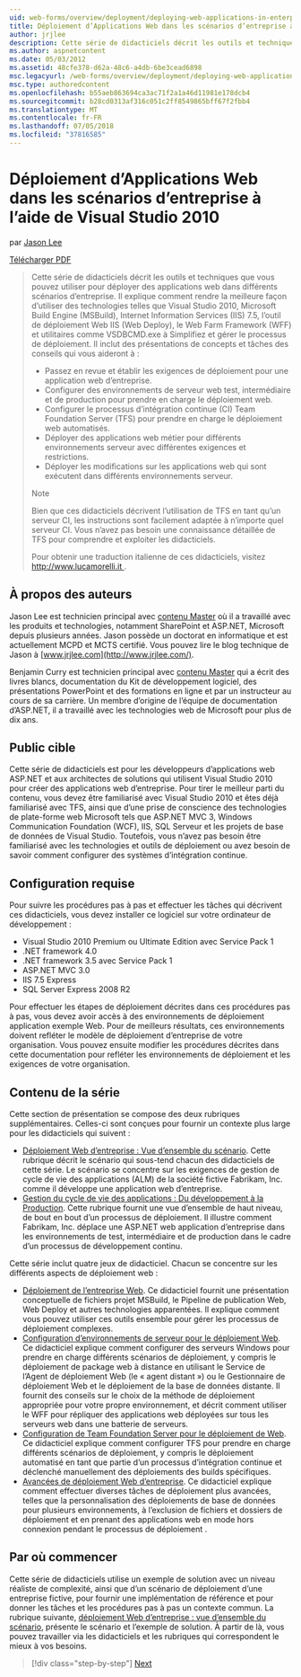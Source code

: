 ```yaml
---
uid: web-forms/overview/deployment/deploying-web-applications-in-enterprise-scenarios/deploying-web-applications-in-enterprise-scenarios
title: Déploiement d’Applications Web dans les scénarios d’entreprise à l’aide de Visual Studio 2010 | Microsoft Docs
author: jrjlee
description: Cette série de didacticiels décrit les outils et techniques que vous pouvez utiliser pour déployer des applications web dans différents scénarios d’entreprise. Elle explique comment tirer meilleur parti...
ms.author: aspnetcontent
ms.date: 05/03/2012
ms.assetid: 48cfe378-d62a-48c6-a4db-6be3cead6898
msc.legacyurl: /web-forms/overview/deployment/deploying-web-applications-in-enterprise-scenarios/deploying-web-applications-in-enterprise-scenarios
msc.type: authoredcontent
ms.openlocfilehash: b55aeb863694ca3ac71f2a1a46d11981e178dcb4
ms.sourcegitcommit: b28cd0313af316c051c2ff8549865bff67f2fbb4
ms.translationtype: MT
ms.contentlocale: fr-FR
ms.lasthandoff: 07/05/2018
ms.locfileid: "37816585"
---
```

<a name="deploying-web-applications-in-enterprise-scenarios-using-visual-studio-2010"></a>Déploiement d’Applications Web dans les scénarios d’entreprise à l’aide de Visual Studio 2010
====================
par [Jason Lee](https://github.com/jrjlee)

[Télécharger PDF](https://msdnshared.blob.core.windows.net/media/MSDNBlogsFS/prod.evol.blogs.msdn.com/CommunityServer.Blogs.Components.WeblogFiles/00/00/00/63/56/8130.DeployingWebAppsInEnterpriseScenarios.pdf)

> Cette série de didacticiels décrit les outils et techniques que vous pouvez utiliser pour déployer des applications web dans différents scénarios d’entreprise. Il explique comment rendre la meilleure façon d’utiliser des technologies telles que Visual Studio 2010, Microsoft Build Engine (MSBuild), Internet Information Services (IIS) 7.5, l’outil de déploiement Web IIS (Web Deploy), le Web Farm Framework (WFF) et utilitaires comme VSDBCMD.exe à Simplifiez et gérer le processus de déploiement. Il inclut des présentations de concepts et tâches des conseils qui vous aideront à :
> 
> - Passez en revue et établir les exigences de déploiement pour une application web d’entreprise.
> - Configurer des environnements de serveur web test, intermédiaire et de production pour prendre en charge le déploiement web.
> - Configurer le processus d’intégration continue (CI) Team Foundation Server (TFS) pour prendre en charge le déploiement web automatisés.
> - Déployer des applications web métier pour différents environnements serveur avec différentes exigences et restrictions.
> - Déployer les modifications sur les applications web qui sont exécutent dans différents environnements serveur.
> 
> > [!NOTE]
> > Bien que ces didacticiels décrivent l’utilisation de TFS en tant qu’un serveur CI, les instructions sont facilement adaptée à n’importe quel serveur CI. Vous n’avez pas besoin une connaissance détaillée de TFS pour comprendre et exploiter les didacticiels.
> 
> 
> Pour obtenir une traduction italienne de ces didacticiels, visitez [ http://www.lucamorelli.it ](http://www.lucamorelli.it).


## <a name="about-the-authors"></a>À propos des auteurs

Jason Lee est technicien principal avec [contenu Master](http://www.contentmaster.com/) où il a travaillé avec les produits et technologies, notamment SharePoint et ASP.NET, Microsoft depuis plusieurs années. Jason possède un doctorat en informatique et est actuellement MCPD et MCTS certifié. Vous pouvez lire le blog technique de Jason à [www.jrjlee.com](http://www.jrjlee.com/).

Benjamin Curry est technicien principal avec [contenu Master](http://www.contentmaster.com/) qui a écrit des livres blancs, documentation du Kit de développement logiciel, des présentations PowerPoint et des formations en ligne et par un instructeur au cours de sa carrière. Un membre d’origine de l’équipe de documentation d’ASP.NET, il a travaillé avec les technologies web de Microsoft pour plus de dix ans.

## <a name="target-audience"></a>Public cible

Cette série de didacticiels est pour les développeurs d’applications web ASP.NET et aux architectes de solutions qui utilisent Visual Studio 2010 pour créer des applications web d’entreprise. Pour tirer le meilleur parti du contenu, vous devez être familiarisé avec Visual Studio 2010 et êtes déjà familiarisé avec TFS, ainsi que d’une prise de conscience des technologies de plate-forme web Microsoft tels que ASP.NET MVC 3, Windows Communication Foundation (WCF), IIS, SQL Serveur et les projets de base de données de Visual Studio. Toutefois, vous n’avez pas besoin être familiarisé avec les technologies et outils de déploiement ou avez besoin de savoir comment configurer des systèmes d’intégration continue.

## <a name="requirements"></a>Configuration requise

Pour suivre les procédures pas à pas et effectuer les tâches qui décrivent ces didacticiels, vous devez installer ce logiciel sur votre ordinateur de développement :

- Visual Studio 2010 Premium ou Ultimate Edition avec Service Pack 1
- .NET framework 4.0
- .NET framework 3.5 avec Service Pack 1
- ASP.NET MVC 3.0
- IIS 7.5 Express
- SQL Server Express 2008 R2

Pour effectuer les étapes de déploiement décrites dans ces procédures pas à pas, vous devez avoir accès à des environnements de déploiement application exemple Web. Pour de meilleurs résultats, ces environnements doivent refléter le modèle de déploiement d’entreprise de votre organisation. Vous pouvez ensuite modifier les procédures décrites dans cette documentation pour refléter les environnements de déploiement et les exigences de votre organisation.

## <a name="series-contents"></a>Contenu de la série

Cette section de présentation se compose des deux rubriques supplémentaires. Celles-ci sont conçues pour fournir un contexte plus large pour les didacticiels qui suivent :

- [Déploiement Web d’entreprise : Vue d’ensemble du scénario](enterprise-web-deployment-scenario-overview.md). Cette rubrique décrit le scénario qui sous-tend chacun des didacticiels de cette série. Le scénario se concentre sur les exigences de gestion de cycle de vie des applications (ALM) de la société fictive Fabrikam, Inc. comme il développe une application web d’entreprise.
- [Gestion du cycle de vie des applications : Du développement à la Production](application-lifecycle-management-from-development-to-production.md). Cette rubrique fournit une vue d’ensemble de haut niveau, de bout en bout d’un processus de déploiement. Il illustre comment Fabrikam, Inc. déplace une ASP.NET web application d’entreprise dans les environnements de test, intermédiaire et de production dans le cadre d’un processus de développement continu.

Cette série inclut quatre jeux de didacticiel. Chacun se concentre sur les différents aspects de déploiement web :

- [Déploiement de l’entreprise Web](../web-deployment-in-the-enterprise/web-deployment-in-the-enterprise.md). Ce didacticiel fournit une présentation conceptuelle de fichiers projet MSBuild, le Pipeline de publication Web, Web Deploy et autres technologies apparentées. Il explique comment vous pouvez utiliser ces outils ensemble pour gérer les processus de déploiement complexes.
- [Configuration d’environnements de serveur pour le déploiement Web](../configuring-server-environments-for-web-deployment/configuring-server-environments-for-web-deployment.md). Ce didacticiel explique comment configurer des serveurs Windows pour prendre en charge différents scénarios de déploiement, y compris le déploiement de package web à distance en utilisant le Service de l’Agent de déploiement Web (le « agent distant ») ou le Gestionnaire de déploiement Web et le déploiement de la base de données distante. Il fournit des conseils sur le choix de la méthode de déploiement appropriée pour votre propre environnement, et décrit comment utiliser le WFF pour répliquer des applications web déployées sur tous les serveurs web dans une batterie de serveurs.
- [Configuration de Team Foundation Server pour le déploiement de Web](../configuring-team-foundation-server-for-web-deployment/configuring-team-foundation-server-for-web-deployment.md). Ce didacticiel explique comment configurer TFS pour prendre en charge différents scénarios de déploiement, y compris le déploiement automatisé en tant que partie d’un processus d’intégration continue et déclenché manuellement des déploiements des builds spécifiques.
- [Avancées de déploiement Web d’entreprise](../advanced-enterprise-web-deployment/advanced-enterprise-web-deployment.md). Ce didacticiel explique comment effectuer diverses tâches de déploiement plus avancées, telles que la personnalisation des déploiements de base de données pour plusieurs environnements, à l’exclusion de fichiers et dossiers de déploiement et en prenant des applications web en mode hors connexion pendant le processus de déploiement .

## <a name="where-to-start"></a>Par où commencer

Cette série de didacticiels utilise un exemple de solution avec un niveau réaliste de complexité, ainsi que d’un scénario de déploiement d’une entreprise fictive, pour fournir une implémentation de référence et pour donner les tâches et les procédures pas à pas un contexte commun. La rubrique suivante, [déploiement Web d’entreprise : vue d’ensemble du scénario](enterprise-web-deployment-scenario-overview.md), présente le scénario et l’exemple de solution. À partir de là, vous pouvez travailler via les didacticiels et les rubriques qui correspondent le mieux à vos besoins.

> [!div class="step-by-step"]
> [Next](enterprise-web-deployment-scenario-overview.md)
